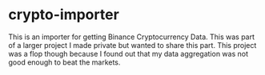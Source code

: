 # crypto-importer
This is an importer for getting Binance Cryptocurrency Data. This was part of a larger project I made private but wanted to share this part. This project was a flop though because I found out that my data aggregation was not good enough to beat the markets.
